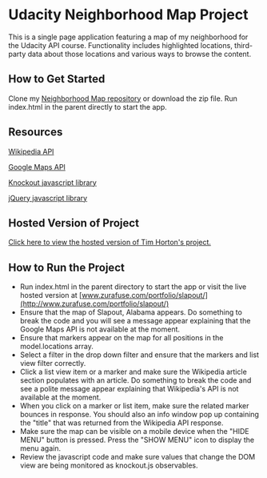 # Udacity Neighborhood Map Project

This is a single page application featuring a map of my neighborhood for the Udacity API course. Functionality includes highlighted locations, third-party data about those locations and various ways to browse the content.

## How to Get Started

Clone my [Neighborhood Map repository](https://github.com/zurafuse/Udacity-Neighborhood-Map) or download the zip file. Run index.html in the parent directly to start the app.

## Resources

[Wikipedia API](https://www.mediawiki.org/wiki/API:Main_page) 

[Google Maps API](https://developers.google.com/maps/)

[Knockout javascript library](http://knockoutjs.com/)

[jQuery javascript library](https://jquery.com/)

## Hosted Version of Project

[Click here to view the hosted version of Tim Horton's project.](http://www.zurafuse.com/portfolio/slapout/)

## How to Run the Project

* Run index.html in the parent directory to start the app or visit the live hosted version at [www.zurafuse.com/portfolio/slapout/](http://www.zurafuse.com/portfolio/slapout/)
* Ensure that the map of Slapout, Alabama appears. Do something to break the code and you will see a message appear explaining that the Google Maps API is not available at the moment.
* Ensure that markers appear on the map for all positions in the model.locations array.
* Select a filter in the drop down filter and ensure that the markers and list view filter correctly.
* Click a list view item or a marker and make sure the Wikipedia article section populates with an article. Do something to break the code and see a polite message appear explaining that Wikipedia's API is not available at the moment.
* When you click on a marker or list item, make sure the related marker bounces in response. You should also an info window pop up containing the "title" that was returned from the Wikipedia API response.
* Make sure the map can be visible on a mobile device when the "HIDE MENU" button is pressed. Press the "SHOW MENU" icon to display the menu again.
* Review the javascript code and make sure values that change the DOM view are being monitored as knockout.js observables.